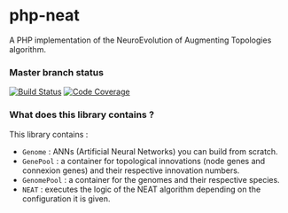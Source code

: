 # php-neat

A PHP implementation of the NeuroEvolution of Augmenting Topologies algorithm.

### Master branch status

[![Build Status](https://travis-ci.com/IngeniozIT/php-neat.svg?branch=master)](https://travis-ci.com/IngeniozIT/php-neat)
[![Code Coverage](https://codecov.io/gh/IngeniozIT/php-neat/branch/master/graph/badge.svg)](https://codecov.io/gh/IngeniozIT/php-neat)

### What does this library contains ?

This library contains :

- `Genome` : ANNs (Artificial Neural Networks) you can build from scratch.
- `GenePool` : a container for topological innovations (node genes and connexion genes) and their respective innovation numbers.
- `GenomePool` : a container for the genomes and their respective species.
- `NEAT` : executes the logic of the NEAT algorithm depending on the configuration it is given.